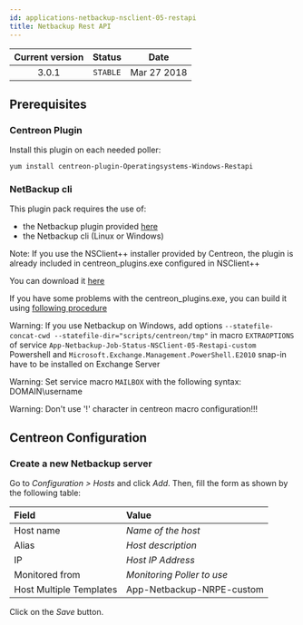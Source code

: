 ```yaml
---
id: applications-netbackup-nsclient-05-restapi
title: Netbackup Rest API
---
```


| Current version | Status | Date |
| :-: | :-: | :-: |
| 3.0.1 | `STABLE` | Mar 27 2018 |

## Prerequisites

### Centreon Plugin

Install this plugin on each needed poller:

``` shell
yum install centreon-plugin-Operatingsystems-Windows-Restapi
```

### NetBackup cli

This plugin pack requires the use of:

  - the Netbackup plugin provided
    [here](https://github.com/centreon/centreon-plugins)
  - the Netbackup cli (Linux or Windows)

Note: If you use the NSClient++ installer provided by Centreon, the plugin is
already included in centreon\_plugins.exe configured in NSClient++

You can download it
[here](https://download.centreon.com/?action=product&product=agent-nsclient&version=0.51&secKey=59d646114079212e03ec09454456a938)

If you have some problems with the centreon\_plugins.exe, you can build it using
[following
procedure](https://documentation.centreon.com/docs/centreon-nsclient/en/latest/windows_agent.html#build-your-own-executable)

Warning: If you use Netbackup on Windows, add options `--statefile-concat-cwd
--statefile-dir="scripts/centreon/tmp"` in macro `EXTRAOPTIONS` of service
`App-Netbackup-Job-Status-NSClient-05-Restapi-custom` Powershell and
`Microsoft.Exchange.Management.PowerShell.E2010` snap-in have to be installed on
Exchange Server

Warning: Set service macro `MAILBOX` with the following syntax: DOMAIN\\username

Warning: Don't use '\!' character in centreon macro configuration\!\!\!

## Centreon Configuration

### Create a new Netbackup server

Go to *Configuration \> Hosts* and click *Add*. Then, fill the form as shown by
the following table:

| Field                                | Value                      |
| :----------------------------------- | :------------------------- |
| Host name                            | *Name of the host*         |
| Alias                                | *Host description*         |
| IP                                   | *Host IP Address*          |
| Monitored from                       | *Monitoring Poller to use* |
| Host Multiple Templates              | App-Netbackup-NRPE-custom  |

Click on the *Save* button.

